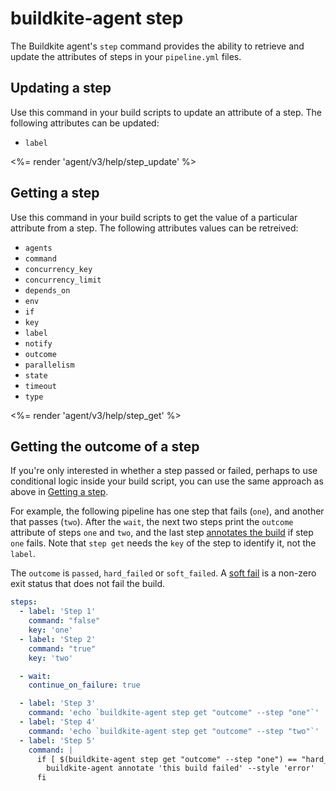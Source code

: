 # buildkite-agent step

The Buildkite agent's `step` command provides the ability to retrieve and update the attributes of steps in your `pipeline.yml` files.

## Updating a step

Use this command in your build scripts to update an attribute of a step. The following attributes can be updated:

* `label`

<%= render 'agent/v3/help/step_update' %>

## Getting a step

Use this command in your build scripts to get the value of a particular attribute from a step. The following attributes values can be retreived:

* `agents`
* `command`
* `concurrency_key`
* `concurrency_limit`
* `depends_on`
* `env`
* `if`
* `key`
* `label`
* `notify`
* `outcome`
* `parallelism`
* `state`
* `timeout`
* `type`

<%= render 'agent/v3/help/step_get' %>

## Getting the outcome of a step

If you're only interested in whether a step passed or failed, perhaps to use conditional logic inside your build script, you can use the same approach as above in [Getting a step](#getting-a-step).

For example, the following pipeline has one step that fails (`one`), and another that passes (`two`). After the `wait`, the next two steps print the `outcome` attribute of steps `one` and `two`, and the last step [annotates the build](/docs/agent/v3/cli-annotate#creating-an-annotation) if step `one` fails. Note that `step get` needs the `key` of the step to identify it, not the `label`.

The `outcome` is `passed`, `hard_failed` or `soft_failed`. A [soft fail](/docs/pipelines/command-step#soft-fail-attributes) is a non-zero exit status that does not fail the build.

```yaml
steps:
  - label: 'Step 1'
    command: "false"
    key: 'one'
  - label: 'Step 2'
    command: "true"
    key: 'two'

  - wait:
    continue_on_failure: true

  - label: 'Step 3'
    command: 'echo `buildkite-agent step get "outcome" --step "one"`'
  - label: 'Step 4'
    command: 'echo `buildkite-agent step get "outcome" --step "two"`'
  - label: 'Step 5'
    command: |
      if [ $(buildkite-agent step get "outcome" --step "one") == "hard_failed" ]; then
        buildkite-agent annotate 'this build failed' --style 'error'
      fi
```
